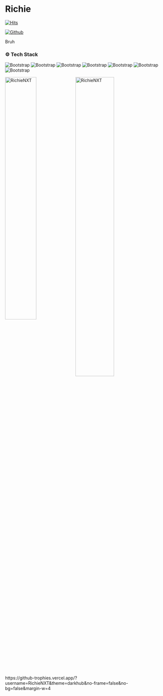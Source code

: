 # Richie

[![Hits](https://hits.seeyoufarm.com/api/count/incr/badge.svg?url=https%3A%2F%2Fgithub.com%2FRichieNXT%2FRichieNXT&count_bg=%2379C83D&title_bg=%23555555&icon=&icon_color=%23E7E7E7&title=Profile+Views&edge_flat=false)](https://hits.seeyoufarm.com)




[![Github](https://img.shields.io/github/followers/RichieNXT?label=Follow&style=social)](https://github.com/RichieNXT)

Bruh

### ⚙️ Tech Stack

![Bootstrap](https://img.shields.io/badge/-C%23-05122A?style=flat-square&logo=C#&color=353535) ![Bootstrap](https://img.shields.io/badge/-.Net-05122A?style=flat-square&logo=.Net&color=353535) ![Bootstrap](https://img.shields.io/badge/-Docker-05122A?style=flat-square&logo=Docker&color=353535) ![Bootstrap](https://img.shields.io/badge/-MySQL-05122A?style=flat-square&logo=MySQL&color=353535) ![Bootstrap](https://img.shields.io/badge/-Oracle-05122A?style=flat-square&logo=Oracle&color=353535) ![Bootstrap](https://img.shields.io/badge/-Git-05122A?style=flat-square&logo=Git&color=353535) ![Bootstrap](https://img.shields.io/badge/-Trello-05122A?style=flat-square&logo=Trello&color=353535)

<div>
  <img width="45%" align="left" src="https://github-readme-stats.vercel.app/api/top-langs?username=RichieNXT&show_icons=true&locale=en&layout=compact" alt="RichieNXT" />
  <img width="50%"  src="https://github-readme-streak-stats.herokuapp.com/?user=RichieNXT&" alt="RichieNXT" />
</div>
https://github-trophies.vercel.app/?username=RichieNXT&theme=darkhub&no-frame=false&no-bg=false&margin-w=4
